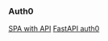 ### Auth0
[SPA with API](https://auth0.com/docs/get-started/architecture-scenarios/spa-api)
[FastAPI auth0](https://auth0.com/blog/build-and-secure-fastapi-server-with-auth0/)

